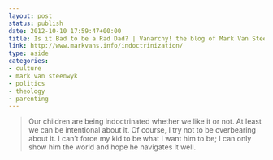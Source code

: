 ```yaml
---
layout: post
status: publish
date: 2012-10-10 17:59:47+00:00
title: Is it Bad to be a Rad Dad? | Vanarchy! the blog of Mark Van Steenwyk
link: http://www.markvans.info/indoctrinization/
type: aside
categories:
- culture
- mark van steenwyk
- politics
- theology
- parenting
---
```


> Our children are being indoctrinated whether we like it or not. At least we can be intentional about it. Of course, I try not to be overbearing about it. I can’t force my kid to be what I want him to be; I can only show him the world and hope he navigates it well.
